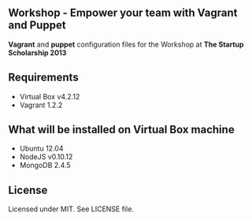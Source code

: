 ## Workshop - Empower your team with Vagrant and Puppet

**Vagrant** and **puppet** configuration files for the Workshop at **The Startup Scholarship 2013**

## Requirements
* Virtual Box v4.2.12
* Vagrant 1.2.2

## What will be installed on Virtual Box machine

* Ubuntu 12.04
* NodeJS v0.10.12
* MongoDB 2.4.5

## License
Licensed under MIT. See LICENSE file.
